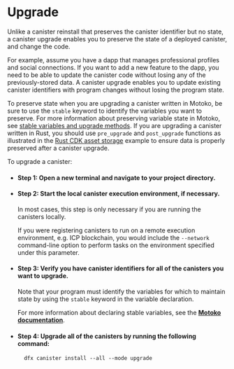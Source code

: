 # Upgrade

Unlike a canister reinstall that preserves the canister identifier but no state, a canister upgrade enables you to preserve the state of a deployed canister, and change the code.

For example, assume you have a dapp that manages professional profiles and social connections. If you want to add a new feature to the dapp, you need to be able to update the canister code without losing any of the previously-stored data. A canister upgrade enables you to update existing canister identifiers with program changes without losing the program state.

To preserve state when you are upgrading a canister written in Motoko, be sure to use the `stable` keyword to identify the variables you want to preserve. For more information about preserving variable state in Motoko, see [stable variables and upgrade methods](/motoko/main/upgrades.md). If you are upgrading a canister written in Rust, you should use `pre_upgrade` and `post_upgrade` functions as illustrated in the [Rust CDK asset storage](https://github.com/dfinity/cdk-rs/blob/master/examples/asset_storage/src/asset_storage_rs/lib.rs) example to ensure data is properly preserved after a canister upgrade.

To upgrade a canister:

- #### Step 1:  Open a new terminal and navigate to your project directory.

- #### Step 2:  Start the local canister execution environment, if necessary.

    In most cases, this step is only necessary if you are running the canisters locally.

    If you were registering canisters to run on a remote execution environment, e.g. ICP blockchain, you would include the `--network` command-line option to perform tasks on the environment specified under this parameter.

- #### Step 3:  Verify you have canister identifiers for all of the canisters you want to upgrade.

    Note that your program must identify the variables for which to maintain state by using the `stable` keyword in the variable declaration.

    For more information about declaring stable variables, see the [**Motoko documentation**](../../motoko/main/stablememory.md).

- #### Step 4:  Upgrade all of the canisters by running the following command:

        dfx canister install --all --mode upgrade
